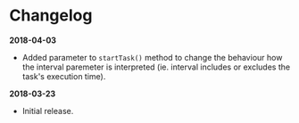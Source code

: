 # Changelog

**2018-04-03**

- Added parameter to ``startTask()`` method to change the behaviour how the 
interval paremeter is interpreted (ie. interval includes or excludes the task's execution time).

**2018-03-23**

- Initial release.